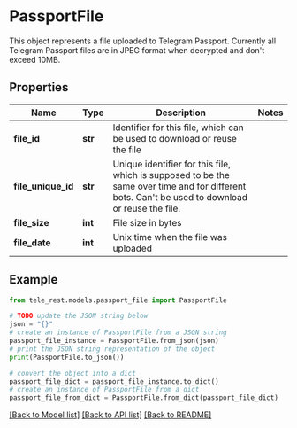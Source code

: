 # PassportFile

This object represents a file uploaded to Telegram Passport. Currently all Telegram Passport files are in JPEG format when decrypted and don't exceed 10MB.

## Properties

Name | Type | Description | Notes
------------ | ------------- | ------------- | -------------
**file_id** | **str** | Identifier for this file, which can be used to download or reuse the file | 
**file_unique_id** | **str** | Unique identifier for this file, which is supposed to be the same over time and for different bots. Can&#39;t be used to download or reuse the file. | 
**file_size** | **int** | File size in bytes | 
**file_date** | **int** | Unix time when the file was uploaded | 

## Example

```python
from tele_rest.models.passport_file import PassportFile

# TODO update the JSON string below
json = "{}"
# create an instance of PassportFile from a JSON string
passport_file_instance = PassportFile.from_json(json)
# print the JSON string representation of the object
print(PassportFile.to_json())

# convert the object into a dict
passport_file_dict = passport_file_instance.to_dict()
# create an instance of PassportFile from a dict
passport_file_from_dict = PassportFile.from_dict(passport_file_dict)
```
[[Back to Model list]](../README.md#documentation-for-models) [[Back to API list]](../README.md#documentation-for-api-endpoints) [[Back to README]](../README.md)


